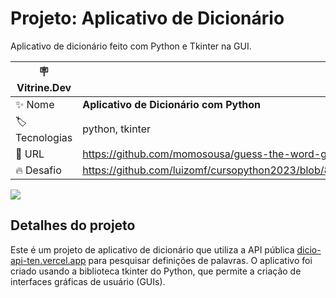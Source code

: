 # Projeto: Aplicativo de Dicionário
Aplicativo de dicionário feito com Python e Tkinter na GUI.

| :placard: Vitrine.Dev |     |
| -------------  | --- |
| :sparkles: Nome        | **Aplicativo de Dicionário com Python**
| :label: Tecnologias | python, tkinter
| :rocket: URL         | https://github.com/momosousa/guess-the-word-game
| :fire: Desafio     | https://github.com/luizomf/cursopython2023/blob/85e3eff2d54b1e24aa96093c46d7d5e77c60075d/aula47.py

<!-- Inserir imagem com a #vitrinedev ao final do link -->
![](https://i.imgur.com/DXpIqJZ.png#vitrinedev)

## Detalhes do projeto
Este é um projeto de aplicativo de dicionário que utiliza a API pública [dicio-api-ten.vercel.app](https://dicio-api-ten.vercel.app/) para pesquisar definições de palavras. 
O aplicativo foi criado usando a biblioteca tkinter do Python, que permite a criação de interfaces gráficas de usuário (GUIs).
